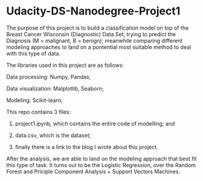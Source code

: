 # Udacity-DS-Nanodegree-Project1

The purpose of this project is to build a classification model on top of the Breast Cancer Wisconsin (Diagnostic) Data Set, 
trying to predict the Diagnosis (M = malignant, B = benign); meanwhile comparing different modeling approaches to land on a pontential
most suitable method to deal with this type of data.

The libraries used in this project are as follows:

Data processing: Numpy, Pandas; 

Data visualization: Matplotlib, Seaborn; 

Modeling: Scikit-learn; 


This repo contains 3 files: 

1. project1.ipynb, which contains the entire code of modelling; and 

2. data.csv, which is the dataset; 

3. finally there is a link to the blog I wrote about this project.


After the analysis, we are able to land on the modeling approach that best fit this type of task. It turns out to be the Logistic Regression, over the Random Forest and Priciple Component Analysis + Support Vectors Machines.

